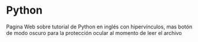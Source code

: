 # Python
Pagina Web sobre tutorial de Python en inglés con hipervínculos, mas botón de modo oscuro para la protección ocular al momento de leer el archivo
